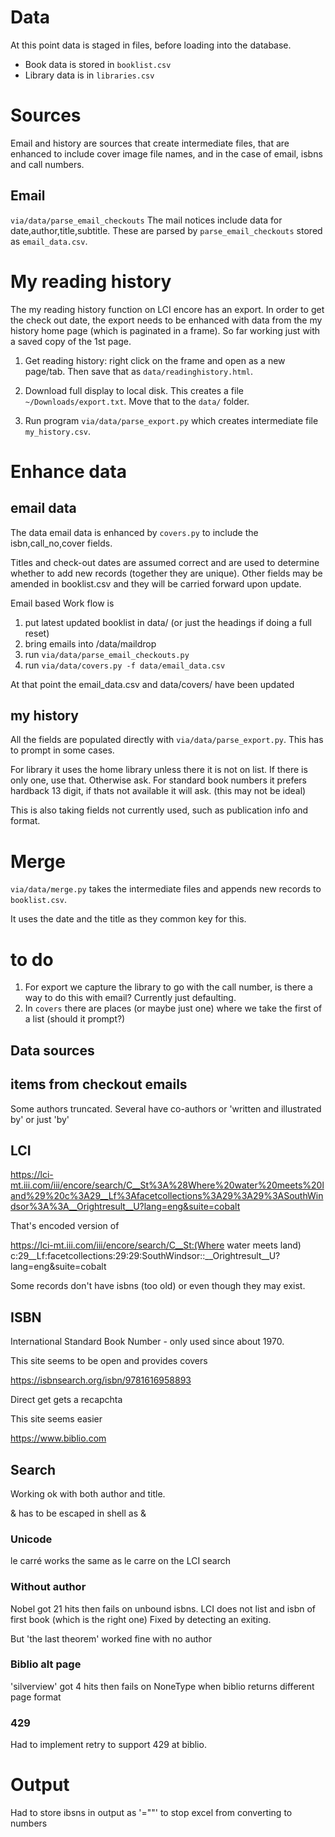 # Data
At this point data is staged in files, before loading into the database.

- Book data is stored in `booklist.csv`
- Library data is in `libraries.csv`

# Sources

Email and history are sources that create intermediate files, that are enhanced to include cover image file names, and in the case of email, isbns and call numbers.

## Email

`via/data/parse_email_checkouts` The mail notices include data for date,author,title,subtitle.  These are parsed by `parse_email_checkouts` stored as `email_data.csv`.

# My reading history

The my reading history function on LCI encore has an export. In order to get the check out date, the export needs to be enhanced with data from the my history home page (which is paginated in a frame).  So far working just with a saved copy of the 1st page. 

1. Get reading history: right click on the frame and open as a new page/tab.  Then save that as `data/readinghistory.html`.

1. Download full display to local disk. This creates a file `~/Downloads/export.txt`.  Move that to the `data/` folder. 

1. Run program `via/data/parse_export.py` which creates intermediate file `my_history.csv`.

# Enhance data

## email data

The data email data is enhanced by `covers.py` to include the isbn,call_no,cover fields.

Titles and check-out dates are assumed correct and are used to determine whether to add new records (together they are unique).
Other fields may be amended in booklist.csv and they will be carried forward upon update.

Email based Work flow is 

1. put latest updated booklist in data/ (or just the headings if doing a full reset)
1. bring emails into /data/maildrop
1. run `via/data/parse_email_checkouts.py`
1. run `via/data/covers.py -f data/email_data.csv`

At that point the email_data.csv and data/covers/ have been updated

## my history

All the fields are populated directly with `via/data/parse_export.py`.  This has to prompt in some cases.  

For library it uses the home library unless there it is not on list. If there is only one, use that.  Otherwise ask.
For standard book numbers it prefers hardback 13 digit, if thats not available it will ask. (this may not be ideal)

This is also taking fields not currently used, such as publication info and format.

# Merge
`via/data/merge.py` takes the intermediate files and appends new records to  `booklist.csv`.

It uses the date and the title as they common key for this.

# to do

1. For export we capture the library to go with the call number, is there a way to do this with email?  Currently just defaulting.
2. In `covers` there are places (or maybe just one) where we take the first of a list (should it prompt?)

## Data sources

## items from checkout emails

Some authors truncated.
Several have co-authors or 'written and illustrated by' or just 'by'

## LCI

https://lci-mt.iii.com/iii/encore/search/C__St%3A%28Where%20water%20meets%20land%29%20c%3A29__Lf%3Afacetcollections%3A29%3A29%3ASouthWindsor%3A%3A__Orightresult__U?lang=eng&suite=cobalt

That's encoded version of

https://lci-mt.iii.com/iii/encore/search/C__St:(Where water meets land) c:29__Lf:facetcollections:29:29:SouthWindsor::__Orightresult__U?lang=eng&suite=cobalt

Some records don't have isbns (too old) or even though they may exist.

## ISBN

International Standard Book Number - only used since about 1970.

This site seems to be open and provides covers

https://isbnsearch.org/isbn/9781616958893

Direct get gets a recapchta

This site seems easier

https://www.biblio.com

## Search

Working ok with both author and title. 

& has to be escaped in shell as \&

### Unicode
le carré works the same as le carre on the LCI search


### Without author
Nobel got 21 hits then fails on unbound isbns. LCI does not list and isbn of first book (which is the right one)
Fixed by detecting an exiting.

But 'the last theorem' worked fine with no author

### Biblio alt page

'silverview' got 4 hits then fails on NoneType when biblio returns different page format

### 429

Had to implement retry to support 429 at biblio.

# Output

Had to store ibsns in output as '="<ibsn>"' to stop excel from converting to numbers

